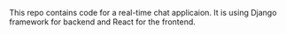 This repo contains code for a real-time chat applicaion. It is using Django framework for backend and React for the frontend.
